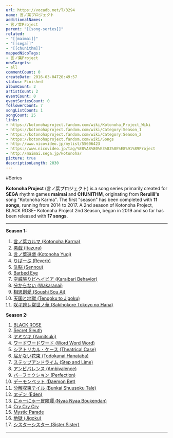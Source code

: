 ```yaml
---
url: https://vocadb.net/T/3294
name: 言ノ葉プロジェクト
additionalNames: 
- 言ノ葉Project
parent: "[[song-series]]"
related:
- "[[maimai]]"
- "[[sega]]"
- "[[chunithm]]"
mappedNicoTags:
- 言ノ葉Project
newTargets:
- all
commentCount: 0
createDate: 2016-03-04T20:49:57
status: Finished
albumCount: 2
artistCount: 2
eventCount: 0
eventSeriesCount: 0
followerCount: 7
songListCount: 1
songCount: 25
links: 
- https://kotonohaproject.fandom.com/wiki/Kotonoha_Project_Wiki
- https://kotonohaproject.fandom.com/wiki/Category:Season_1
- https://kotonohaproject.fandom.com/wiki/Category:Season_2
- https://kotonohaproject.fandom.com/wiki/Songs
- http://www.nicovideo.jp/mylist/55606423
- https://www.nicovideo.jp/tag/%E8%A8%80%E3%83%8E%E8%91%89Project
- http://maimai.sega.jp/kotonoha/
picture: true
descriptionLength: 2030
---
```


#Series

**Kotonoha Project** (言ノ葉プロジェクト) is a song series primarily created for **SEGA** rhythm games **maimai** and **CHUNITHM**, originating from **Rerulili's** song "Kotonoha Karma".
The first "season" has been completed with **11 songs**, running from 2014 to 2017.
A 2nd season of Kotonoha Project, BLACK ROSE- Kotonoha Project 2nd Season, began in 2019 and so far has been released with **17 songs**.

___

**Season 1:**

01. [言ノ葉カルマ (Kotonoha Karma)](https://vocadb.net/S/50374)
02. [悪戯 (Itazura)](https://utaitedb.net/S/12115)
03. [言ノ葉遊戯 (Kotonoha Yugi)](https://vocadb.net/S/90277)
04. [りばーぶ (Reverb)](https://www.youtube.com/watch?v=2SSaRcRPfUE)
05. [洗脳 (Sennou)](https://vocadb.net/S/101417)
06. [Barbed Eye](https://vocadb.net/S/128771)
07. [空威張りビヘイビア (Karaibari Behavior)](https://vocadb.net/S/140541)
08. [分からない (Wakaranai)](https://vocadb.net/S/150715)
09. [相思創愛 (Soushi Sou Ai)](https://vocadb.net/S/159813)
10. [天国と地獄 (Tengoku to Jigoku)](https://vocadb.net/S/159814)
11. [咲キ誇レ常世ノ華 (Sakihokore Tokoyo no Hana)](https://vocadb.net/S/177288)

**Season 2:**

01. [BLACK ROSE](https://www.youtube.com/watch?v=jlViGVKE14U)
02. [Secret Sleuth](https://vocadb.net/S/243792)
03. [ヤミツキ (Yamitsuki)](https://vocadb.net/S/255287)
04. [ワードワードワード (Word Word Word)](https://vocadb.net/S/263154)
05. [シアトリカル・ケース (Theatrical Case)](https://vocadb.net/S/280927)
06. [届かない花束 (Todokanai Hanataba)](https://vocadb.net/S/322994)
07. [ステップアンドライム (Step and Lime)](https://vocadb.net/S/322997)
08. [アンビバレンス (Ambivalence)](https://vocadb.net/S/339906)
09. [パーフェクション (Perfection)](https://vocadb.net/S/379974)
10. [デーモンベット (Daemon Bet)](https://vocadb.net/S/379577)
11. [分解収束テイル (Bunkai Shuusoku Tale)](https://vocadb.net/S/414362)
12. [ヱデン (Eden)](https://vocadb.net/S/442067)
13. [にゃーにゃー冒険譚 (Nyaa Nyaa Boukendan)](https://vocadb.net/S/471257)
14. [Cry Cry Cry](https://vocadb.net/S/503653)
15. [Mystic Parade](https://vocadb.net/S/511152)
16. [地獄 (Jigoku)](https://vocadb.net/S/652598)
17. [シスターシスター (Sister Sister)](https://vocadb.net/S/652601)

---

